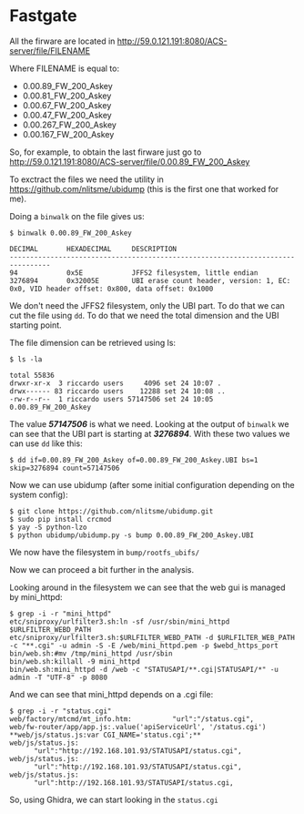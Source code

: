 # Fastgate

All the firware are located in http://59.0.121.191:8080/ACS-server/file/FILENAME

Where FILENAME is equal to: 
* 0.00.89_FW_200_Askey
* 0.00.81_FW_200_Askey
* 0.00.67_FW_200_Askey
* 0.00.47_FW_200_Askey
* 0.00.267_FW_200_Askey
* 0.00.167_FW_200_Askey

So, for example, to obtain the last firware just go to http://59.0.121.191:8080/ACS-server/file/0.00.89_FW_200_Askey

To exctract the files we need the utility in https://github.com/nlitsme/ubidump (this is the first one that worked for me).

Doing a `binwalk` on the file gives us:

```console
$ binwalk 0.00.89_FW_200_Askey

DECIMAL       HEXADECIMAL     DESCRIPTION
--------------------------------------------------------------------------------
94            0x5E            JFFS2 filesystem, little endian
3276894       0x32005E        UBI erase count header, version: 1, EC: 0x0, VID header offset: 0x800, data offset: 0x1000
```

We don't need the JFFS2 filesystem, only the UBI part. To do that we can cut the file using `dd`.
To do that we need the total dimension and the UBI starting point.

The file dimension can be retrieved using ls:

```console
$ ls -la

total 55836
drwxr-xr-x  3 riccardo users     4096 set 24 10:07 .
drwx------ 83 riccardo users    12288 set 24 10:08 ..
-rw-r--r--  1 riccardo users 57147506 set 24 10:05 0.00.89_FW_200_Askey
```
The value ***57147506*** is what we need.
Looking at the output of `binwalk` we can see that the UBI part is starting at ***3276894***. With these two values we can use `dd` like this:

```console
$ dd if=0.00.89_FW_200_Askey of=0.00.89_FW_200_Askey.UBI bs=1 skip=3276894 count=57147506
```

Now we can use ubidump (after some initial configuration depending on the system config):

```console
$ git clone https://github.com/nlitsme/ubidump.git
$ sudo pip install crcmod
$ yay -S python-lzo
$ python ubidump/ubidump.py -s bump 0.00.89_FW_200_Askey.UBI
```

We now have the filesystem in `bump/rootfs_ubifs/`

Now we can proceed a bit further in the analysis.

Looking around in the filesystem we can see that the web gui is managed by mini_httpd:

```console
$ grep -i -r "mini_httpd"
etc/sniproxy/urlfilter3.sh:ln -sf /usr/sbin/mini_httpd $URLFILTER_WEBD_PATH 
etc/sniproxy/urlfilter3.sh:$URLFILTER_WEBD_PATH -d $URLFILTER_WEB_PATH -c "**.cgi" -u admin -S -E /web/mini_httpd.pem -p $webd_https_port 
bin/web.sh:#mv /tmp/mini_httpd /usr/sbin 
bin/web.sh:killall -9 mini_httpd 
bin/web.sh:mini_httpd -d /web -c "STATUSAPI/**.cgi|STATUSAPI/*" -u admin -T "UTF-8" -p 8080
```

And we can see that mini_httpd depends on a .cgi file:

```console
$ grep -i -r "status.cgi"
web/factory/mtcmd/mt_info.htm:          "url":"/status.cgi", 
web/fw-router/app/app.js:.value('apiServiceUrl', '/status.cgi') 
**web/js/status.js:var CGI_NAME='status.cgi';**
web/js/status.js:       "url":"http://192.168.101.93/STATUSAPI/status.cgi",
web/js/status.js:       "url":"http://192.168.101.93/STATUSAPI/status.cgi",
web/js/status.js:       "url":http://192.168.101.93/STATUSAPI/status.cgi,
```

So, using Ghidra, we can start looking in the `status.cgi`





